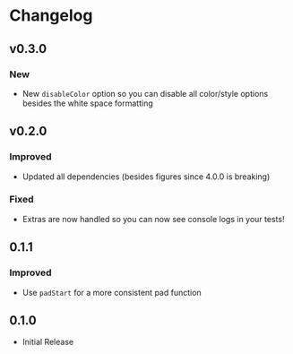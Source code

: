 # Changelog

## v0.3.0

### New

- New `disableColor` option so you can disable all color/style options besides the white space formatting

## v0.2.0

### Improved

- Updated all dependencies (besides figures since 4.0.0 is breaking)

### Fixed

- Extras are now handled so you can now see console logs in your tests!

## 0.1.1

### Improved

- Use `padStart` for a more consistent pad function

## 0.1.0

- Initial Release
